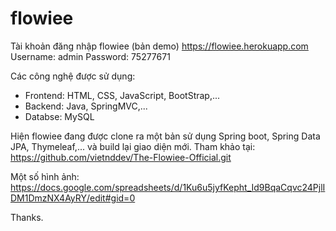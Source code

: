 # flowiee

Tài khoản đăng nhập flowiee (bản demo) https://flowiee.herokuapp.com
Username: admin 
Password: 75277671

Các công nghệ được sử dụng: 
+ Frontend: HTML, CSS, JavaScript, BootStrap,...
+ Backend: Java, SpringMVC,...
+ Databse: MySQL


Hiện flowiee đang được clone ra một bản sử dụng Spring boot, Spring Data JPA, Thymeleaf,... và build lại giao diện mới. Tham khảo tại: https://github.com/vietnddev/The-Flowiee-Official.git

Một số hình ảnh: https://docs.google.com/spreadsheets/d/1Ku6u5jyfKepht_Id9BqaCqvc24PjlIDM1DmzNX4AyRY/edit#gid=0

Thanks.
